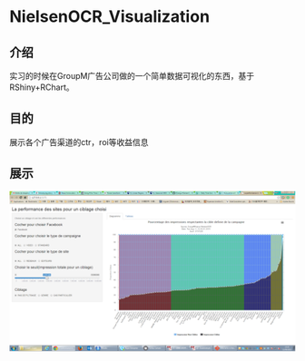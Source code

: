 # NielsenOCR_Visualization

## 介绍
实习的时候在GroupM广告公司做的一个简单数据可视化的东西，基于RShiny+RChart。

## 目的
展示各个广告渠道的ctr，roi等收益信息

## 展示

![](https://github.com/ShangzhiH/NielsenOCR_Visualization/blob/master/CapturePic/Sans%20titre1.png)
